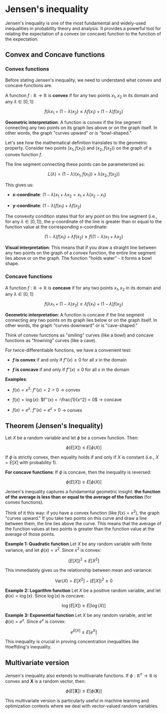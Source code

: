 # Jensen's inequality

Jensen's inequality is one of the most fundamental and widely-used inequalities in probability theory and analysis. It provides a powerful tool for relating the expectation of a convex (or concave) function to the function of the expectation.

## Convex and Concave functions

### Convex functions

Before stating Jensen's inequality, we need to understand what convex and concave functions are.

A function $f: \mathbb{R} \to \mathbb{R}$ is **convex** if for any two points $x_1, x_2$ in its domain and any $\lambda \in [0,1]$:

$$f(\lambda x_1 + (1-\lambda) x_2) \leq \lambda f(x_1) + (1-\lambda) f(x_2)$$

**Geometric interpretation**: A function is convex if the line segment connecting any two points on its graph lies above or on the graph itself. In other words, the graph "curves upward" or is "bowl-shaped."

Let's see how the mathematical definition translates to the geometric property. Consider two points $(x_1, f(x_1))$ and $(x_2, f(x_2))$ on the graph of a convex function $f$.

The line segment connecting these points can be parameterized as:

$$L(\lambda) = (1-\lambda)(x_1, f(x_1)) + \lambda(x_2, f(x_2))$$

This gives us:

- **x-coordinate**: $(1-\lambda)x_1 + \lambda x_2 = x_1 + \lambda(x_2 - x_1)$

- **y-coordinate**: $(1-\lambda)f(x_1) + \lambda f(x_2)$

The convexity condition states that for any point on this line segment (i.e., for any $\lambda \in [0,1]$), the y-coordinate of the line is greater than or equal to the function value at the corresponding x-coordinate:

$$(1-\lambda)f(x_1) + \lambda f(x_2) \geq f((1-\lambda)x_1 + \lambda x_2)$$

**Visual interpretation**: This means that if you draw a straight line between any two points on the graph of a convex function, the entire line segment lies above or on the graph. The function "holds water" - it forms a bowl shape.

### Concave functions

A function $f: \mathbb{R} \to \mathbb{R}$ is **concave** if for any two points $x_1, x_2$ in its domain and any $\lambda \in [0,1]$:

$$f(\lambda x_1 + (1-\lambda) x_2) \geq \lambda f(x_1) + (1-\lambda) f(x_2)$$

**Geometric interpretation**: A function is concave if the line segment connecting any two points on its graph lies below or on the graph itself. In other words, the graph "curves downward" or is "cave-shaped."

Think of convex functions as "smiling" curves (like a bowl) and concave functions as "frowning" curves (like a cave). 

For twice-differentiable functions, we have a convenient test:

- **$f$ is convex** if and only if $f''(x) \geq 0$ for all $x$ in the domain

- **$f$ is concave** if and only if $f''(x) \leq 0$ for all $x$ in the domain

**Examples**:

- $f(x) = x^2$: $f''(x) = 2 > 0$ → convex

- $f(x) = \log(x)$: $f''(x) = -\frac{1}{x^2} < 0$ → concave

- $f(x) = e^x$: $f''(x) = e^x > 0$ → convex

## Theorem (Jensen's Inequality) 

Let $X$ be a random variable and let $\phi$ be a convex function. Then:

$$\phi(E[X]) \leq E[\phi(X)]$$

If $\phi$ is strictly convex, then equality holds if and only if $X$ is constant (i.e., $X = E[X]$ with probability 1).

**For concave functions**: If $\phi$ is concave, then the inequality is reversed:

$$\phi(E[X]) \geq E[\phi(X)]$$

Jensen's inequality captures a fundamental geometric insight: **the function of the average is less than or equal to the average of the function** (for convex functions).

Think of it this way: if you have a convex function (like $f(x) = x^2$), the graph "curves upward." If you take two points on this curve and draw a line between them, the line lies above the curve. This means that the average of the function values at two points is greater than the function value at the average of those points.

**Example 1: Quadratic function** Let $X$ be any random variable with finite variance, and let $\phi(x) = x^2$. Since $x^2$ is convex:

$$(E[X])^2 \leq E[X^2]$$

This immediately gives us the relationship between mean and variance:

$$\text{Var}(X) = E[X^2] - (E[X])^2 \geq 0$$

**Example 2: Logarithm function** Let $X$ be a positive random variable, and let $\phi(x) = \log(x)$. Since $\log(x)$ is concave:

$$\log(E[X]) \geq E[\log(X)]$$

**Example 3: Exponential function** Let $X$ be any random variable, and let $\phi(x) = e^x$. Since $e^x$ is convex:

$$e^{E[X]} \leq E[e^X]$$

This inequality is crucial in proving concentration inequalities like Hoeffding's inequality.

## Multivariate version

Jensen's inequality also extends to multivariate functions. If $\phi: \mathbb{R}^n \to \mathbb{R}$ is convex and $\mathbf{X}$ is a random vector, then:

$$\phi(E[\mathbf{X}]) \leq E[\phi(\mathbf{X})]$$

This multivariate version is particularly useful in machine learning and optimization contexts where we deal with vector-valued random variables.